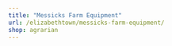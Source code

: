 ```yaml
---
title: "Messicks Farm Equipment"
url: /elizabethtown/messicks-farm-equipment/
shop: agrarian
---
```

